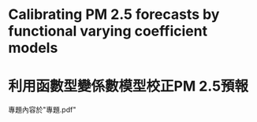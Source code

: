# Calibrating PM 2.5 forecasts by functional varying coefficient models  
# 利用函數型變係數模型校正PM 2.5預報
專題內容於"專題.pdf"

